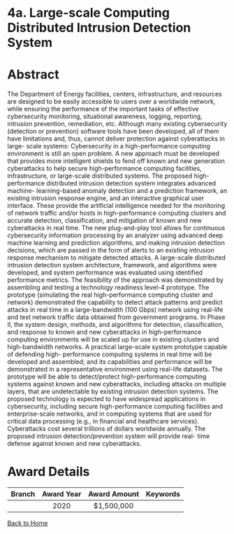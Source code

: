 
4a. Large-scale Computing Distributed Intrusion Detection System
================================================================

# Abstract


The Department of Energy facilities, centers, infrastructure, and resources are designed to be easily accessible to users over a worldwide network, while ensuring the performance of the important tasks of effective cybersecurity monitoring, situational awareness, logging, reporting, intrusion prevention, remediation, etc. Although many existing cybersecurity (detection or prevention) software tools have been developed, all of them have limitations and, thus, cannot deliver protection against cyberattacks in large- scale systems: Cybersecurity in a high-performance computing environment is still an open problem. A new approach must be developed that provides more intelligent shields to fend off known and new generation cyberattacks to help secure high-performance computing facilities, infrastructure, or large-scale distributed systems. The proposed high-performance distributed intrusion detection system integrates advanced machine- learning-based anomaly detection and a prediction framework, an existing intrusion response engine, and an interactive graphical user interface. These provide the artificial intelligence needed for the monitoring of network traffic and/or hosts in high-performance computing clusters and accurate detection, classification, and mitigation of known and new cyberattacks in real time. The new plug-and-play tool allows for continuous cybersecurity information processing by an analyzer using advanced deep machine learning and prediction algorithms, and making intrusion detection decisions, which are passed in the form of alerts to an existing intrusion response mechanism to mitigate detected attacks. A large-scale distributed intrusion detection system architecture, framework, and algorithms were developed, and system performance was evaluated using identified performance metrics. The feasibility of the approach was demonstrated by assembling and testing a technology readiness level-4 prototype. The prototype (simulating the real high-performance computing cluster and network) demonstrated the capability to detect attack patterns and predict attacks in real time in a large-bandwidth (100 Gbps) network using real-life and test network traffic data obtained from government programs. In Phase II, the system design, methods, and algorithms for detection, classification, and response to known and new cyberattacks in high-performance computing environments will be scaled up for use in existing clusters and high-bandwidth networks. A practical large-scale system prototype capable of defending high- performance computing systems in real time will be developed and assembled; and its capabilities and performance will be demonstrated in a representative environment using real-life datasets. The prototype will be able to detect/protect high-performance computing systems against known and new cyberattacks, including attacks on multiple layers, that are undetectable by existing intrusion detection systems. The proposed technology is expected to have widespread applications in cybersecurity, including secure high-performance computing facilities and enterprise-scale networks, and in computing systems that are used for critical data processing (e.g., in financial and healthcare services). Cyberattacks cost several trillions of dollars worldwide annually. The proposed intrusion detection/prevention system will provide real- time defense against known and new cyberattacks.  

# Award Details

|Branch|Award Year|Award Amount|Keywords|
| :---: | :---: | :---: | :---: |
||2020|$1,500,000||
  
  


[Back to Home](https://github.com/chrischow/dod_sbir_awards/CC/#815)